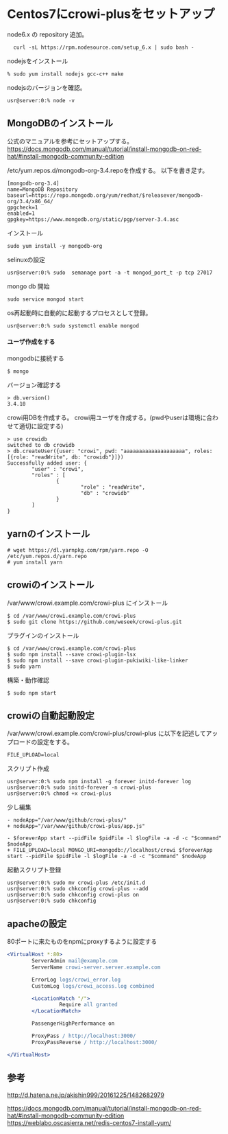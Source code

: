 # Centos7にcrowi-plusをセットアップ





node6.x の repository 追加。

```
  curl -sL https://rpm.nodesource.com/setup_6.x | sudo bash -
```





nodejsをインストール
```
% sudo yum install nodejs gcc-c++ make
```



nodejsのバージョンを確認。
```
usr@server:0:% node -v
```





## MongoDBのインストール

公式のマニュアルを参考にセットアップする。
https://docs.mongodb.com/manual/tutorial/install-mongodb-on-red-hat/#install-mongodb-community-edition


 /etc/yum.repos.d/mongodb-org-3.4.repoを作成する。
以下を書き足す。
```
[mongodb-org-3.4]
name=MongoDB Repository
baseurl=https://repo.mongodb.org/yum/redhat/$releasever/mongodb-org/3.4/x86_64/
gpgcheck=1
enabled=1
gpgkey=https://www.mongodb.org/static/pgp/server-3.4.asc
```


インストール
```
sudo yum install -y mongodb-org
```



selinuxの設定
```
usr@server:0:% sudo  semanage port -a -t mongod_port_t -p tcp 27017
```



mongo db 開始
```
sudo service mongod start
```


os再起動時に自動的に起動するプロセスとして登録。
```
usr@server:0:% sudo systemctl enable mongod
```





#### ユーザ作成をする

mongodbに接続する

```shell
$ mongo
```


バージョン確認する
```mongo
> db.version()
3.4.10
```




crowi用DBを作成する。
crowi用ユーザを作成する。(pwdやuserは環境に合わせて適切に設定する)
```
> use crowidb
switched to db crowidb
> db.createUser({user: "crowi", pwd: "aaaaaaaaaaaaaaaaaaaa", roles: [{role: "readWrite", db: "crowidb"}]})
Successfully added user: {
        "user" : "crowi",
        "roles" : [
                {
                        "role" : "readWrite",
                        "db" : "crowidb"
                }
        ]
}

```





## yarnのインストール
```
# wget https://dl.yarnpkg.com/rpm/yarn.repo -O /etc/yum.repos.d/yarn.repo
# yum install yarn
```




## crowiのインストール



/var/www/crowi.example.com/crowi-plus にインストール

```
$ cd /var/www/crowi.example.com/crowi-plus
$ sudo git clone https://github.com/weseek/crowi-plus.git
```




プラグインのインストール
```
$ cd /var/www/crowi.example.com/crowi-plus
$ sudo npm install --save crowi-plugin-lsx
$ sudo npm install --save crowi-plugin-pukiwiki-like-linker
$ sudo yarn
```




構築・動作確認
```
$ sudo npm start
```




## crowiの自動起動設定


/var/www/crowi.example.com/crowi-plus/crowi-plus
に以下を記述してアップロードの設定をする。

```
FILE_UPLOAD=local
```

スクリプト作成

```
usr@server:0:% sudo npm install -g forever initd-forever log
usr@server:0:% sudo initd-forever -n crowi-plus
usr@server:0:% chmod +x crowi-plus
```

少し編集
```
- nodeApp="/var/www/github/crowi-plus/"
+ nodeApp="/var/www/github/crowi-plus/app.js"

- $foreverApp start --pidFile $pidFile -l $logFile -a -d -c "$command" $nodeApp
+ FILE_UPLOAD=local MONGO_URI=mongodb://localhost/crowi $foreverApp start --pidFile $pidFile -l $logFile -a -d -c "$command" $nodeApp
```





起動スクリプト登録
```
usr@server:0:% sudo mv crowi-plus /etc/init.d
usr@server:0:% sudo chkconfig crowi-plus --add
usr@server:0:% sudo chkconfig crowi-plus on
usr@server:0:% sudo chkconfig
```




## apacheの設定


80ポートに来たものをnpmにproxyするように設定する
```apache
<VirtualHost *:80>
        ServerAdmin mail@example.com
        ServerName crowi-server.server.example.com

        ErrorLog logs/crowi_error.log
        CustomLog logs/crowi_access.log combined

        <LocationMatch "/">
                 Require all granted
        </LocationMatch>

        PassengerHighPerformance on

        ProxyPass / http://localhost:3000/
        ProxyPassReverse / http://localhost:3000/

</VirtualHost>
```






## 参考
http://d.hatena.ne.jp/akishin999/20161225/1482682979

https://docs.mongodb.com/manual/tutorial/install-mongodb-on-red-hat/#install-mongodb-community-edition
https://weblabo.oscasierra.net/redis-centos7-install-yum/


